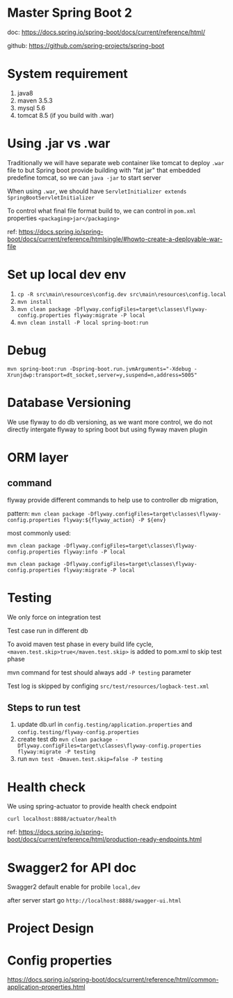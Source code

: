 # Master Spring Boot 2

doc: https://docs.spring.io/spring-boot/docs/current/reference/html/

github: https://github.com/spring-projects/spring-boot

# System requirement 

1. java8
1. maven 3.5.3
1. mysql 5.6
1. tomcat 8.5 (if you build with .war)

# Using .jar vs .war

Traditionally we will have separate web container like tomcat to deploy `.war` file to but Spring boot provide building with "fat jar" that embedded predefine tomcat, so we can `java -jar` to start server

When using `.war`, we should have `ServletInitializer extends SpringBootServletInitializer`

To control what final file format build to, we can control in `pom.xml` properties `<packaging>jar</packaging>`

ref: https://docs.spring.io/spring-boot/docs/current/reference/htmlsingle/#howto-create-a-deployable-war-file

# Set up local dev env

1. `cp -R src\main\resources\config.dev src\main\resources\config.local`
1. `mvn install`
1. `mvn clean package -Dflyway.configFiles=target\classes\flyway-config.properties flyway:migrate -P local`
1. `mvn clean install -P local spring-boot:run`

# Debug

`mvn spring-boot:run -Dspring-boot.run.jvmArguments="-Xdebug -Xrunjdwp:transport=dt_socket,server=y,suspend=n,address=5005"`

# Database Versioning

We use flyway to do db versioning, as we want more control, we do not directly intergate flyway to spring boot but using flyway maven plugin

# ORM layer


## command

flyway provide different commands to help use to controller db migration, 

pattern: `mvn clean package -Dflyway.configFiles=target\classes\flyway-config.properties flyway:${flyway_action} -P ${env}`

most commonly used:

`mvn clean package -Dflyway.configFiles=target\classes\flyway-config.properties flyway:info -P local`

`mvn clean package -Dflyway.configFiles=target\classes\flyway-config.properties flyway:migrate -P local`

# Testing

We only force on integration test

Test case run in different db

To avoid maven test phase in every build life cycle, `<maven.test.skip>true</maven.test.skip>` is added to pom.xml to skip test phase

mvn command for test should always add `-P testing` parameter

Test log is skipped by configing `src/test/resources/logback-test.xml`

## Steps to run test 
1. update db.url in `config.testing/application.properties` and `config.testing/flyway-config.properties`
1. create test db `mvn clean package -Dflyway.configFiles=target\classes\flyway-config.properties flyway:migrate -P testing`
1. run `mvn test -Dmaven.test.skip=false -P testing`

# Health check

We using spring-actuator to provide health check endpoint

`curl localhost:8888/actuator/health`

ref: https://docs.spring.io/spring-boot/docs/current/reference/html/production-ready-endpoints.html


# Swagger2 for API doc

Swagger2 default enable for probile `local,dev`

after server start go `http://localhost:8888/swagger-ui.html`

# Project Design

# Config properties

https://docs.spring.io/spring-boot/docs/current/reference/html/common-application-properties.html